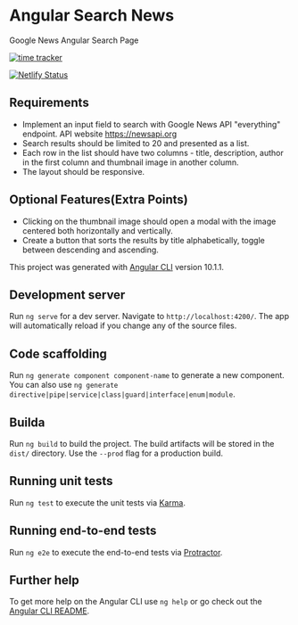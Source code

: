 # Angular Search News

Google News Angular Search Page

[![time tracker](https://wakatime.com/badge/github/sergiogomes/angular-search-news.svg)](https://wakatime.com/badge/github/sergiogomes/angular-search-news)

[![Netlify Status](https://api.netlify.com/api/v1/badges/d58d392a-ca0b-49d6-bf27-d9aabed2a4f5/deploy-status)](https://app.netlify.com/sites/angular-search-news/deploys)

## Requirements

- Implement an input field to search with Google News API "everything" endpoint. API website <https://newsapi.org>
- Search results should be limited to 20 and presented as a list.
- Each row in the list should have two columns - title, description, author in the first column and thumbnail image in another column.
- The layout should be responsive.

## Optional Features(Extra Points)

- Clicking on the thumbnail image should open a modal with the image centered both horizontally and vertically.
- Create a button that sorts the results by title alphabetically, toggle between descending and ascending.

This project was generated with [Angular CLI](https://github.com/angular/angular-cli) version 10.1.1.

## Development server

Run `ng serve` for a dev server. Navigate to `http://localhost:4200/`. The app will automatically reload if you change any of the source files.

## Code scaffolding

Run `ng generate component component-name` to generate a new component. You can also use `ng generate directive|pipe|service|class|guard|interface|enum|module`.

## Builda

Run `ng build` to build the project. The build artifacts will be stored in the `dist/` directory. Use the `--prod` flag for a production build.

## Running unit tests

Run `ng test` to execute the unit tests via [Karma](https://karma-runner.github.io).

## Running end-to-end tests

Run `ng e2e` to execute the end-to-end tests via [Protractor](http://www.protractortest.org/).

## Further help

To get more help on the Angular CLI use `ng help` or go check out the [Angular CLI README](https://github.com/angular/angular-cli/blob/master/README.md).

